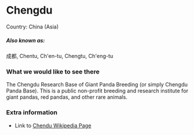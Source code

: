 # Chengdu

Country: China (Asia)

##### Also known as:

成都, Chentu, Ch'en-tu, Chengtu, Ch'eng-tu

### What we would like to see there

The Chengdu Research Base of Giant Panda Breeding (or simply Chengdu Panda Base). This is a public non-profit breeding and research institute for giant pandas, red pandas, and other rare animals.

### Extra information

- Link to [Chendu Wikipedia Page](hhttps://en.wikipedia.org/wiki/Chengdu)
